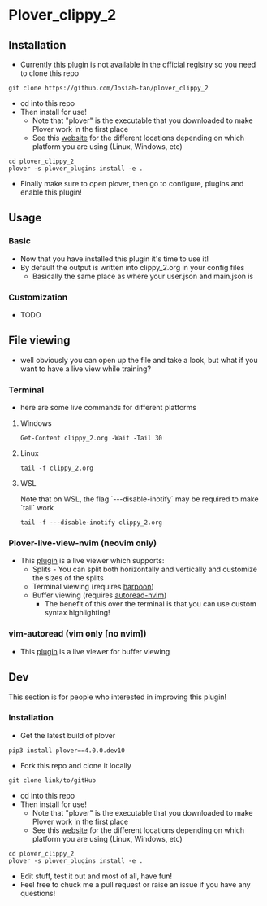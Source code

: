 Plover\_clippy\_2
=================

Installation
------------

-   Currently this plugin is not available in the official registry so
    you need to clone this repo

``` {.bash}
git clone https://github.com/Josiah-tan/plover_clippy_2 
```

-   cd into this repo
-   Then install for use!
    -   Note that \"plover\" is the executable that you downloaded to
        make Plover work in the first place
    -   See this
        [website](https://plover.readthedocs.io/en/latest/cli_reference.html)
        for the different locations depending on which platform you are
        using (Linux, Windows, etc)

``` {.bash}
cd plover_clippy_2
plover -s plover_plugins install -e .
```

-   Finally make sure to open plover, then go to configure, plugins and
    enable this plugin!

Usage
-----

### Basic

-   Now that you have installed this plugin it\'s time to use it!
-   By default the output is written into clippy\_2.org in your config
    files
    -   Basically the same place as where your user.json and main.json
        is

### Customization

-   TODO

File viewing
------------

-   well obviously you can open up the file and take a look, but what if
    you want to have a live view while training?

### Terminal

-   here are some live commands for different platforms

1.  Windows

    ``` {.bash}
    Get-Content clippy_2.org -Wait -Tail 30
    ```

2.  Linux

    ``` {.bash}
    tail -f clippy_2.org
    ```

3.  WSL

    Note that on WSL, the flag \`---disable-inotify\` may be required to
    make \`tail\` work

    ``` {.bash}
    tail -f ---disable-inotify clippy_2.org
    ```

### Plover-live-view-nvim (neovim only)

-   This [plugin](https://github.com/Josiah-tan/plover-live-view-nvim)
    is a live viewer which supports:
    -   Splits - You can split both horizontally and vertically and
        customize the sizes of the splits
    -   Terminal viewing (requires
        [harpoon](https://github.com/ThePrimeagen/harpoon))
    -   Buffer viewing (requires
        [autoread-nvim](https://github.com/Josiah-tan/autoread-nvim))
        -   The benefit of this over the terminal is that you can use
            custom syntax highlighting!

### vim-autoread (vim only \[no nvim\])

-   This [plugin](https://github.com/chrisbra/vim-autoread) is a live
    viewer for buffer viewing

Dev
---

This section is for people who interested in improving this plugin!

### Installation

-   Get the latest build of plover

``` {.bash}
pip3 install plover==4.0.0.dev10
```

-   Fork this repo and clone it locally

``` {.bash}
git clone link/to/gitHub
```

-   cd into this repo
-   Then install for use!
    -   Note that \"plover\" is the executable that you downloaded to
        make Plover work in the first place
    -   See this
        [website](https://plover.readthedocs.io/en/latest/cli_reference.html)
        for the different locations depending on which platform you are
        using (Linux, Windows, etc)

``` {.bash}
cd plover_clippy_2
plover -s plover_plugins install -e .
```

-   Edit stuff, test it out and most of all, have fun!
-   Feel free to chuck me a pull request or raise an issue if you have
    any questions!
